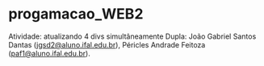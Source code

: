 # progamacao_WEB2

Atividade: atualizando 4 divs simultâneamente
Dupla: João Gabriel Santos Dantas (jgsd2@aluno.ifal.edu.br), Péricles Andrade Feitoza (paf1@aluno.ifal.edu.br).

